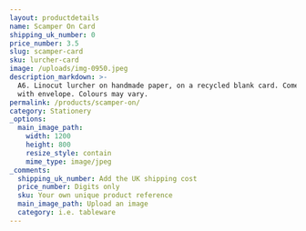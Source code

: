 ```yaml
---
layout: productdetails
name: Scamper On Card
shipping_uk_number: 0
price_number: 3.5
slug: scamper-card
sku: lurcher-card
image: /uploads/img-0950.jpeg
description_markdown: >-
  A6. Linocut lurcher on handmade paper, on a recycled blank card. Comes bagged
  with envelope. Colours may vary.
permalink: /products/scamper-on/
category: Stationery
_options:
  main_image_path:
    width: 1200
    height: 800
    resize_style: contain
    mime_type: image/jpeg
_comments:
  shipping_uk_number: Add the UK shipping cost
  price_number: Digits only
  sku: Your own unique product reference
  main_image_path: Upload an image
  category: i.e. tableware
---
```

